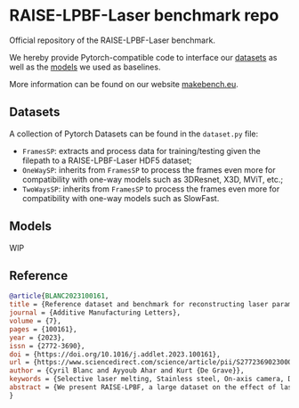 RAISE-LPBF-Laser benchmark repo
===
Official repository of the RAISE-LPBF-Laser benchmark.

We hereby provide Pytorch-compatible code to interface our [datasets](#datasets) as well as the [models](#models) we used as baselines.

More information can be found on our website [makebench.eu](https://www.makebench.eu/benchmark/The%20RAISE-LPBF-Laser%20benchmark).

## Datasets
A collection of Pytorch Datasets can be found in the `dataset.py` file:
- `FramesSP`: extracts and process data for training/testing given the filepath to a RAISE-LPBF-Laser HDF5 dataset;
- `OneWaySP`: inherits from `FramesSP` to process the frames even more for compatibility with one-way models such as 3DResnet, X3D, MViT, etc.;
- `TwoWaysSP`: inherits from `FramesSP` to process the frames even more for compatibility with one-way models such as SlowFast.


## Models
WIP

## Reference
```bibtex
@article{BLANC2023100161,
title = {Reference dataset and benchmark for reconstructing laser parameters from on-axis video in powder bed fusion of bulk stainless steel},
journal = {Additive Manufacturing Letters},
volume = {7},
pages = {100161},
year = {2023},
issn = {2772-3690},
doi = {https://doi.org/10.1016/j.addlet.2023.100161},
url = {https://www.sciencedirect.com/science/article/pii/S2772369023000427},
author = {Cyril Blanc and Ayyoub Ahar and Kurt {De Grave}},
keywords = {Selective laser melting, Stainless steel, On-axis camera, Dataset, Machine learning, Monitoring},
abstract = {We present RAISE-LPBF, a large dataset on the effect of laser power and laser dot speed in powder bed fusion (LPBF) of 316L stainless steel bulk material, monitored by on-axis 20k FPS video. Both process parameters are independently sampled for each scan line from a continuous distribution, so interactions of different parameter choices can be investigated. The data can be used to derive statistical properties of LPBF, as well as to build anomaly detectors. We provide example source code for loading the data, baseline machine learning models and results, and a public benchmark to evaluate predictive models.}
}
```